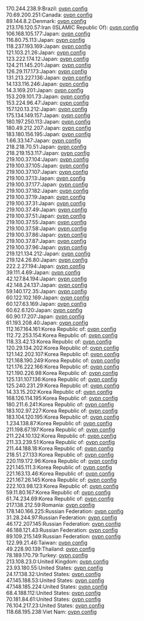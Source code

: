 170.244.238.9:Brazil: [ovpn config](vpn/170_244_238_9.ovpn)  
70.69.200.251:Canada: [ovpn config](vpn/70_69_200_251.ovpn)  
89.144.8.2:Denmark: [ovpn config](vpn/89_144_8_2.ovpn)  
213.176.120.57:Iran (ISLAMIC Republic Of): [ovpn config](vpn/213_176_120_57.ovpn)  
106.168.105.177:Japan: [ovpn config](vpn/106_168_105_177.ovpn)  
116.80.75.113:Japan: [ovpn config](vpn/116_80_75_113.ovpn)  
118.237.193.169:Japan: [ovpn config](vpn/118_237_193_169.ovpn)  
121.103.21.26:Japan: [ovpn config](vpn/121_103_21_26.ovpn)  
123.222.174.12:Japan: [ovpn config](vpn/123_222_174_12.ovpn)  
124.211.145.201:Japan: [ovpn config](vpn/124_211_145_201.ovpn)  
126.29.117.173:Japan: [ovpn config](vpn/126_29_117_173.ovpn)  
131.213.227.136:Japan: [ovpn config](vpn/131_213_227_136.ovpn)  
14.133.116.246:Japan: [ovpn config](vpn/14_133_116_246.ovpn)  
14.3.169.201:Japan: [ovpn config](vpn/14_3_169_201.ovpn)  
153.209.101.73:Japan: [ovpn config](vpn/153_209_101_73.ovpn)  
153.224.96.47:Japan: [ovpn config](vpn/153_224_96_47.ovpn)  
157.120.13.212:Japan: [ovpn config](vpn/157_120_13_212.ovpn)  
175.134.149.157:Japan: [ovpn config](vpn/175_134_149_157.ovpn)  
180.197.250.113:Japan: [ovpn config](vpn/180_197_250_113.ovpn)  
180.49.212.207:Japan: [ovpn config](vpn/180_49_212_207.ovpn)  
183.180.156.195:Japan: [ovpn config](vpn/183_180_156_195.ovpn)  
1.66.33.147:Japan: [ovpn config](vpn/1_66_33_147.ovpn)  
218.218.70.51:Japan: [ovpn config](vpn/218_218_70_51.ovpn)  
218.219.153.117:Japan: [ovpn config](vpn/218_219_153_117.ovpn)  
219.100.37.104:Japan: [ovpn config](vpn/219_100_37_104.ovpn)  
219.100.37.105:Japan: [ovpn config](vpn/219_100_37_105.ovpn)  
219.100.37.107:Japan: [ovpn config](vpn/219_100_37_107.ovpn)  
219.100.37.13:Japan: [ovpn config](vpn/219_100_37_13.ovpn)  
219.100.37.177:Japan: [ovpn config](vpn/219_100_37_177.ovpn)  
219.100.37.182:Japan: [ovpn config](vpn/219_100_37_182.ovpn)  
219.100.37.19:Japan: [ovpn config](vpn/219_100_37_19.ovpn)  
219.100.37.31:Japan: [ovpn config](vpn/219_100_37_31.ovpn)  
219.100.37.49:Japan: [ovpn config](vpn/219_100_37_49.ovpn)  
219.100.37.51:Japan: [ovpn config](vpn/219_100_37_51.ovpn)  
219.100.37.55:Japan: [ovpn config](vpn/219_100_37_55.ovpn)  
219.100.37.58:Japan: [ovpn config](vpn/219_100_37_58.ovpn)  
219.100.37.86:Japan: [ovpn config](vpn/219_100_37_86.ovpn)  
219.100.37.87:Japan: [ovpn config](vpn/219_100_37_87.ovpn)  
219.100.37.96:Japan: [ovpn config](vpn/219_100_37_96.ovpn)  
219.121.134.212:Japan: [ovpn config](vpn/219_121_134_212.ovpn)  
219.124.26.80:Japan: [ovpn config](vpn/219_124_26_80.ovpn)  
222.2.27.194:Japan: [ovpn config](vpn/222_2_27_194.ovpn)  
39.111.4.69:Japan: [ovpn config](vpn/39_111_4_69.ovpn)  
42.127.84.194:Japan: [ovpn config](vpn/42_127_84_194.ovpn)  
42.148.24.137:Japan: [ovpn config](vpn/42_148_24_137.ovpn)  
59.140.172.35:Japan: [ovpn config](vpn/59_140_172_35.ovpn)  
60.122.102.169:Japan: [ovpn config](vpn/60_122_102_169.ovpn)  
60.127.63.169:Japan: [ovpn config](vpn/60_127_63_169.ovpn)  
60.62.6.120:Japan: [ovpn config](vpn/60_62_6_120.ovpn)  
60.90.17.207:Japan: [ovpn config](vpn/60_90_17_207.ovpn)  
61.193.208.40:Japan: [ovpn config](vpn/61_193_208_40.ovpn)  
112.167.164.161:Korea Republic of: [ovpn config](vpn/112_167_164_161.ovpn)  
112.72.253.154:Korea Republic of: [ovpn config](vpn/112_72_253_154.ovpn)  
118.33.42.13:Korea Republic of: [ovpn config](vpn/118_33_42_13.ovpn)  
120.29.134.202:Korea Republic of: [ovpn config](vpn/120_29_134_202.ovpn)  
121.142.202.107:Korea Republic of: [ovpn config](vpn/121_142_202_107.ovpn)  
121.168.190.249:Korea Republic of: [ovpn config](vpn/121_168_190_249.ovpn)  
121.176.222.166:Korea Republic of: [ovpn config](vpn/121_176_222_166.ovpn)  
121.190.226.98:Korea Republic of: [ovpn config](vpn/121_190_226_98.ovpn)  
125.131.107.136:Korea Republic of: [ovpn config](vpn/125_131_107_136.ovpn)  
125.240.231.29:Korea Republic of: [ovpn config](vpn/125_240_231_29.ovpn)  
14.33.15.202:Korea Republic of: [ovpn config](vpn/14_33_15_202.ovpn)  
168.126.114.195:Korea Republic of: [ovpn config](vpn/168_126_114_195.ovpn)  
180.211.6.241:Korea Republic of: [ovpn config](vpn/180_211_6_241.ovpn)  
183.102.97.227:Korea Republic of: [ovpn config](vpn/183_102_97_227.ovpn)  
183.104.120.195:Korea Republic of: [ovpn config](vpn/183_104_120_195.ovpn)  
1.234.138.87:Korea Republic of: [ovpn config](vpn/1_234_138_87.ovpn)  
211.198.67.197:Korea Republic of: [ovpn config](vpn/211_198_67_197.ovpn)  
211.224.10.132:Korea Republic of: [ovpn config](vpn/211_224_10_132.ovpn)  
211.33.239.51:Korea Republic of: [ovpn config](vpn/211_33_239_51.ovpn)  
211.44.188.18:Korea Republic of: [ovpn config](vpn/211_44_188_18.ovpn)  
218.51.27.133:Korea Republic of: [ovpn config](vpn/218_51_27_133.ovpn)  
220.119.172.96:Korea Republic of: [ovpn config](vpn/220_119_172_96.ovpn)  
221.145.111.3:Korea Republic of: [ovpn config](vpn/221_145_111_3.ovpn)  
221.163.13.46:Korea Republic of: [ovpn config](vpn/221_163_13_46.ovpn)  
221.167.26.145:Korea Republic of: [ovpn config](vpn/221_167_26_145.ovpn)  
222.103.98.123:Korea Republic of: [ovpn config](vpn/222_103_98_123.ovpn)  
59.11.80.167:Korea Republic of: [ovpn config](vpn/59_11_80_167.ovpn)  
61.74.234.69:Korea Republic of: [ovpn config](vpn/61_74_234_69.ovpn)  
217.138.212.59:Romania: [ovpn config](vpn/217_138_212_59.ovpn)  
178.140.166.225:Russian Federation: [ovpn config](vpn/178_140_166_225.ovpn)  
31.28.244.97:Russian Federation: [ovpn config](vpn/31_28_244_97.ovpn)  
46.172.207.145:Russian Federation: [ovpn config](vpn/46_172_207_145.ovpn)  
46.188.121.43:Russian Federation: [ovpn config](vpn/46_188_121_43.ovpn)  
89.109.215.149:Russian Federation: [ovpn config](vpn/89_109_215_149.ovpn)  
122.99.21.46:Taiwan: [ovpn config](vpn/122_99_21_46.ovpn)  
49.228.90.139:Thailand: [ovpn config](vpn/49_228_90_139.ovpn)  
78.189.170.79:Turkey: [ovpn config](vpn/78_189_170_79.ovpn)  
213.108.23.0:United Kingdom: [ovpn config](vpn/213_108_23_0.ovpn)  
23.93.180.55:United States: [ovpn config](vpn/23_93_180_55.ovpn)  
24.17.138.32:United States: [ovpn config](vpn/24_17_138_32.ovpn)  
47.145.188.53:United States: [ovpn config](vpn/47_145_188_53.ovpn)  
47.148.185.224:United States: [ovpn config](vpn/47_148_185_224.ovpn)  
68.4.188.112:United States: [ovpn config](vpn/68_4_188_112.ovpn)  
70.181.84.61:United States: [ovpn config](vpn/70_181_84_61.ovpn)  
76.104.217.23:United States: [ovpn config](vpn/76_104_217_23.ovpn)  
118.68.195.238:Viet Nam: [ovpn config](vpn/118_68_195_238.ovpn)  
